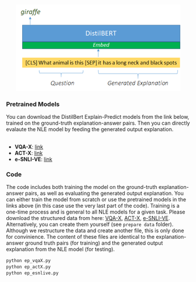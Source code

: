 <p align="center">
<img src="ep.png" width="450"/>
  </p>

### Pretrained Models 
You can download the DistilBert Explain-Predict models from the link below, trained on the ground-truth explanation-answer pairs. Then you can directly evalaute the NLE model by feeding the generated output explanation.
<br>
<br>
- **VQA-X**: [link](https://drive.google.com/drive/folders/1dN2VLOcrSAxSaAzKqLou6ahizZscc9bw?usp=sharing)<br>
- **ACT-X**: [link](https://drive.google.com/drive/folders/1a8yMW-vSGiQnDUJmVgXxKxs9BV_l5WWN?usp=sharing)<br>
- **e-SNLI-VE**: [link](https://drive.google.com/drive/folders/1gjGpxWud6Jl3Zy-vo_uiReC_RBTGcPKq?usp=sharing)<br>

### Code
The code includes both training the model on the ground-truth explanation-answer pairs, as well as evaluating the generated output explanation. You can either train the model from scratch or use the pretrained models in the links above (in this case use the very last part of the code). Training is a one-time process and is general to all NLE models for a given task. Please download the structured data from here: [VQA-X](https://drive.google.com/drive/folders/1y90PPjP2bz2y5djH0tg9cvr1mIJ7hw-o?usp=sharing), [ACT-X](https://drive.google.com/drive/folders/1AGpMqc052IYfKCuan5CPpMb86LdOenRF?usp=sharing), [e-SNLI-VE](https://drive.google.com/drive/folders/1mABE8eTn6KUeVjAoPEEUxkoPuKVdhlET?usp=sharing). Alternatively, you can create them yourself (see `prepare data` folder). Although we restructure the data and create another file, this is only done for convinience. The content of these files are identical to the explanation-answer ground truth pairs (for training) and the generated output explanation from the NLE model (for testing).

```bash
python ep_vqaX.py
python ep_actX.py
python ep_esnlive.py
```
